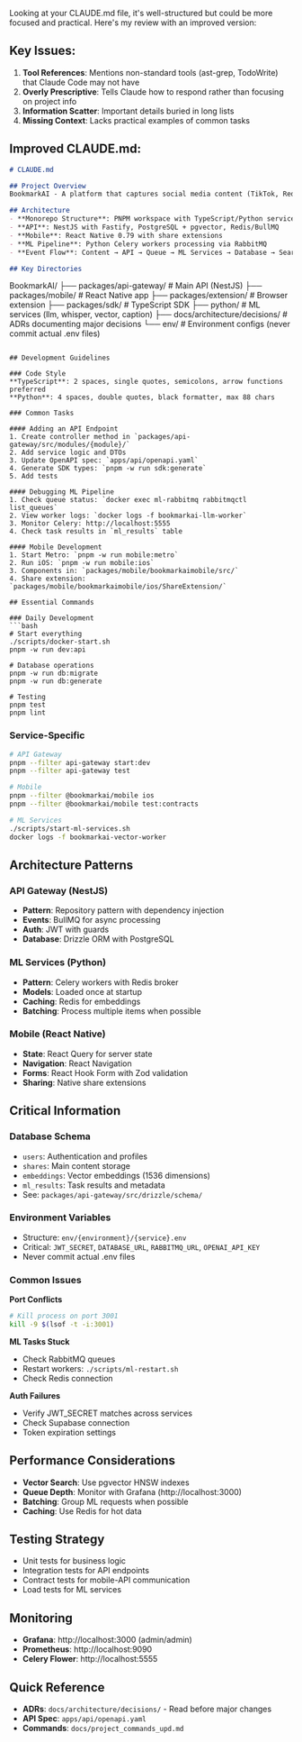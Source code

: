 Looking at your CLAUDE.md file, it's well-structured but could be more focused and practical. Here's my review with an improved version:

## Key Issues:

1. **Tool References**: Mentions non-standard tools (ast-grep, TodoWrite) that Claude Code may not have
2. **Overly Prescriptive**: Tells Claude how to respond rather than focusing on project info
3. **Information Scatter**: Important details buried in long lists
4. **Missing Context**: Lacks practical examples of common tasks

## Improved CLAUDE.md:

```markdown
# CLAUDE.md

## Project Overview
BookmarkAI - A platform that captures social media content (TikTok, Reddit, X/Twitter, YouTube, Instagram) and enriches it with AI-powered summaries, transcripts, and smart search.

## Architecture
- **Monorepo Structure**: PNPM workspace with TypeScript/Python services
- **API**: NestJS with Fastify, PostgreSQL + pgvector, Redis/BullMQ
- **Mobile**: React Native 0.79 with share extensions
- **ML Pipeline**: Python Celery workers processing via RabbitMQ
- **Event Flow**: Content → API → Queue → ML Services → Database → Search

## Key Directories
```
BookmarkAI/
├── packages/api-gateway/        # Main API (NestJS)
├── packages/mobile/             # React Native app
├── packages/extension/          # Browser extension
├── packages/sdk/               # TypeScript SDK
├── python/                     # ML services (llm, whisper, vector, caption)
├── docs/architecture/decisions/ # ADRs documenting major decisions
└── env/                        # Environment configs (never commit actual .env files)
```

## Development Guidelines

### Code Style
**TypeScript**: 2 spaces, single quotes, semicolons, arrow functions preferred
**Python**: 4 spaces, double quotes, black formatter, max 88 chars

### Common Tasks

#### Adding an API Endpoint
1. Create controller method in `packages/api-gateway/src/modules/{module}/`
2. Add service logic and DTOs
3. Update OpenAPI spec: `apps/api/openapi.yaml`
4. Generate SDK types: `pnpm -w run sdk:generate`
5. Add tests

#### Debugging ML Pipeline
1. Check queue status: `docker exec ml-rabbitmq rabbitmqctl list_queues`
2. View worker logs: `docker logs -f bookmarkai-llm-worker`
3. Monitor Celery: http://localhost:5555
4. Check task results in `ml_results` table

#### Mobile Development
1. Start Metro: `pnpm -w run mobile:metro`
2. Run iOS: `pnpm -w run mobile:ios`
3. Components in: `packages/mobile/bookmarkaimobile/src/`
4. Share extension: `packages/mobile/bookmarkaimobile/ios/ShareExtension/`

## Essential Commands

### Daily Development
```bash
# Start everything
./scripts/docker-start.sh
pnpm -w run dev:api

# Database operations
pnpm -w run db:migrate
pnpm -w run db:generate

# Testing
pnpm test
pnpm lint
```

### Service-Specific
```bash
# API Gateway
pnpm --filter api-gateway start:dev
pnpm --filter api-gateway test

# Mobile
pnpm --filter @bookmarkai/mobile ios
pnpm --filter @bookmarkai/mobile test:contracts

# ML Services
./scripts/start-ml-services.sh
docker logs -f bookmarkai-vector-worker
```

## Architecture Patterns

### API Gateway (NestJS)
- **Pattern**: Repository pattern with dependency injection
- **Events**: BullMQ for async processing
- **Auth**: JWT with guards
- **Database**: Drizzle ORM with PostgreSQL

### ML Services (Python)
- **Pattern**: Celery workers with Redis broker
- **Models**: Loaded once at startup
- **Caching**: Redis for embeddings
- **Batching**: Process multiple items when possible

### Mobile (React Native)
- **State**: React Query for server state
- **Navigation**: React Navigation
- **Forms**: React Hook Form with Zod validation
- **Sharing**: Native share extensions

## Critical Information

### Database Schema
- `users`: Authentication and profiles
- `shares`: Main content storage
- `embeddings`: Vector embeddings (1536 dimensions)
- `ml_results`: Task results and metadata
- See: `packages/api-gateway/src/drizzle/schema/`

### Environment Variables
- Structure: `env/{environment}/{service}.env`
- Critical: `JWT_SECRET`, `DATABASE_URL`, `RABBITMQ_URL`, `OPENAI_API_KEY`
- Never commit actual .env files

### Common Issues

**Port Conflicts**
```bash
# Kill process on port 3001
kill -9 $(lsof -t -i:3001)
```

**ML Tasks Stuck**
- Check RabbitMQ queues
- Restart workers: `./scripts/ml-restart.sh`
- Check Redis connection

**Auth Failures**
- Verify JWT_SECRET matches across services
- Check Supabase connection
- Token expiration settings

## Performance Considerations
- **Vector Search**: Use pgvector HNSW indexes
- **Queue Depth**: Monitor with Grafana (http://localhost:3000)
- **Batching**: Group ML requests when possible
- **Caching**: Use Redis for hot data

## Testing Strategy
- Unit tests for business logic
- Integration tests for API endpoints
- Contract tests for mobile-API communication
- Load tests for ML services

## Monitoring
- **Grafana**: http://localhost:3000 (admin/admin)
- **Prometheus**: http://localhost:9090
- **Celery Flower**: http://localhost:5555

## Quick Reference
- **ADRs**: `docs/architecture/decisions/` - Read before major changes
- **API Spec**: `apps/api/openapi.yaml`
- **Commands**: `docs/project_commands_upd.md`
```